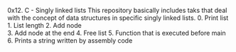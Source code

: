 0x12. C - Singly linked lists
	This repository basically includes taks that deal with the concept of data structures in specific singly linked lists.
	0. Print list 
	1. List length 
	2. Add node  
	3. Add node at the end 
	4. Free list 
	5. Function that is executed before main  
	6. Prints a string written by assembly code  
